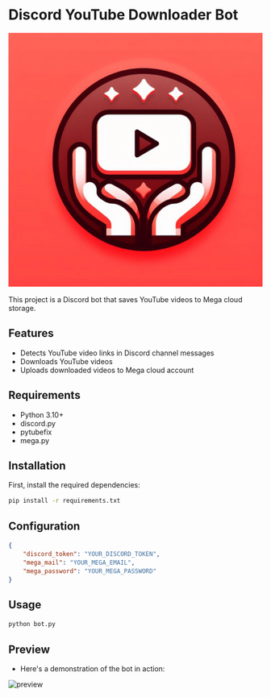 # Discord YouTube Downloader Bot

![Project Logo](images/logo.png)

This project is a Discord bot that saves YouTube videos to Mega cloud storage.

## Features

- Detects YouTube video links in Discord channel messages
- Downloads YouTube videos
- Uploads downloaded videos to Mega cloud account

## Requirements

- Python 3.10+
- discord.py
- pytubefix
- mega.py

## Installation

First, install the required dependencies:

```sh
pip install -r requirements.txt
```

## Configuration
```json
{
    "discord_token": "YOUR_DISCORD_TOKEN",
    "mega_mail": "YOUR_MEGA_EMAIL",
    "mega_password": "YOUR_MEGA_PASSWORD"
}
```

## Usage
```sh
python bot.py
```

## Preview
- Here's a demonstration of the bot in action:
 
![preview](https://github.com/user-attachments/assets/870c4481-c464-49e6-8d62-68569c57165d)


